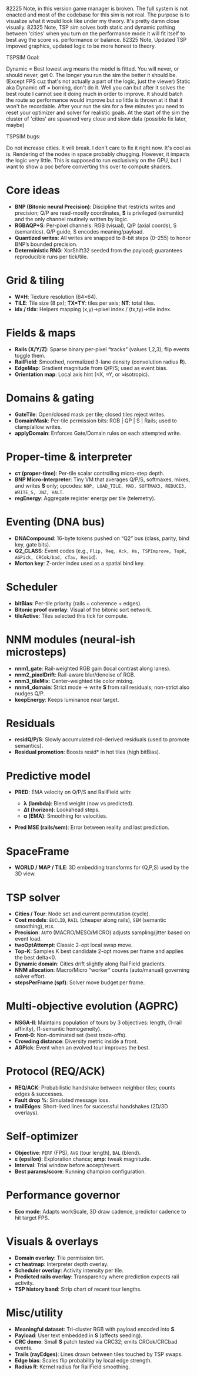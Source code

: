 82225 Note, in this version game manager is broken. The full system is not enacted and most of the codebase for this sim is not real. The purpose is to visualize what it would look like under my theory. It's pretty damn close visually. 
82325 Note, TSP sim solves both static and dynamic pathing between 'cities' when you turn on the performance mode it will fit itself to best avg the score vs. performance or balance. 
82325 Note, Updated TSP impoved graphics, updated logic to be more honest to theory. 


TSPSIM Goal:

Dynamic = Best lowest avg means the model is fitted. You will never, or should never, get 0. The longer you run the sim the better it should be. (Except FPS cuz that's not actually a part of the logic, just the viewer)
Static aka Dynamic off = borning, don't do it. Well you can but after it solves the best route I cannot see it doing much in order to improve. It should batch the route so performance would improve but so little is thrown at it that it won't be recordable.
After your run the sim for a few minutes you need to reset your optimizer and solver for realistic goals. At the start of the sim the cluster of 'cities' are spawned very close and skew data (possible fix later, maybe)


TSPSIM bugs:

Do not increase cities. It will break. I don't care to fix it right now. It's cool as is. 
Rendering of the nodes in space probably chugging. However, it impacts the logic very little. 
This is supposed to run exclusively on the GPU, but I want to show a poc before converting this over to compute shaders. 




# Core ideas

* **BNP (Bitonic neural Precision)**: Discipline that restricts writes and precision; Q/P are read-mostly coordinates, **S** is privileged (semantic) and the only channel routinely written by logic.
* **RGBAQP+S**: Per-pixel channels: RGB (visual), Q/P (axial coords), S (semantics). Q/P guide, S encodes meaning/payload.
* **Quantized writes**: All writes are snapped to 8-bit steps (0–255) to honor BNP’s bounded precision.
* **Deterministic RNG**: XorShift32 seeded from the payload; guarantees reproducible runs per tick/tile.

# Grid & tiling

* **W×H**: Texture resolution (64×64).
* **TILE**: Tile size (8 px); **TX×TY**: tiles per axis; **NT**: total tiles.
* **idx / tIdx**: Helpers mapping (x,y)→pixel index / (tx,ty)→tile index.

# Fields & maps

* **Rails (X/Y/Z)**: Sparse binary per-pixel “tracks” (values 1,2,3); flip events toggle them.
* **RailField**: Smoothed, normalized 3-lane density (convolution radius **R**).
* **EdgeMap**: Gradient magnitude from Q/P/S; used as event bias.
* **Orientation map**: Local axis hint (≈X, ≈Y, or ≈isotropic).

# Domains & gating

* **GateTile**: Open/closed mask per tile; closed tiles reject writes.
* **DomainMask**: Per-tile permission bits: RGB | QP | S | Rails; used to clamp/allow writes.
* **applyDomain**: Enforces Gate/Domain rules on each attempted write.

# Proper-time & interpreter

* **cτ (proper-time)**: Per-tile scalar controlling micro-step depth.
* **BNP Micro-Interpreter**: Tiny VM that averages Q/P/S, softmaxes, mixes, and writes **S** only; opcodes: `NOP, LOAD_TILE, MAD, SOFTMAX3, REDUCE3, WRITE_S, JNZ, HALT`.
* **regEnergy**: Aggregate register energy per tile (telemetry).

# Eventing (DNA bus)

* **DNACompound**: 16-byte tokens pushed on “Q2” bus (class, parity, bind key, gate bits).
* **Q2\_CLASS**: Event codes (e.g., `Flip, Req, Ack, Hs, TSPImprove, TopK, AGPick, CRCok/bad, cTau, Resid`).
* **Morton key**: Z-order index used as a spatial bind key.

# Scheduler

* **bitBias**: Per-tile priority (rails + coherence + edges).
* **Bitonic proof overlay**: Visual of the bitonic sort network.
* **tileActive**: Tiles selected this tick for compute.

# NNM modules (neural-ish microsteps)

* **nnm1\_gate**: Rail-weighted RGB gain (local contrast along lanes).
* **nnm2\_pixelDrift**: Rail-aware blur/denoise of RGB.
* **nnm3\_tileMix**: Center-weighted tile color mixing.
* **nnm4\_domain**: Strict mode → write **S** from rail residuals; non-strict also nudges Q/P.
* **keepEnergy**: Keeps luminance near target.

# Residuals

* **residQ/P/S**: Slowly accumulated rail-derived residuals (used to promote semantics).
* **Residual promotion**: Boosts resid\* in hot tiles (high bitBias).

# Predictive model

* **PRED**: EMA velocity on Q/P/S and RailField with:

  * **λ (lambda)**: Blend weight (now vs predicted).
  * **Δt (horizon)**: Lookahead steps.
  * **α (EMA)**: Smoothing for velocities.
* **Pred MSE (rails/sem)**: Error between reality and last prediction.

# SpaceFrame

* **WORLD / MAP / TILE**: 3D embedding transforms for (Q,P,S) used by the 3D view.

# TSP solver

* **Cities / Tour**: Node set and current permutation (cycle).
* **Cost models**: `EUCLID`, `RAIL` (cheaper along rails), `SEM` (semantic smoothing), `MIX`.
* **Precision**: `AUTO` (MACRO/MESO/MICRO) adjusts sampling/jitter based on event load.
* **twoOptAttempt**: Classic 2-opt local swap move.
* **Top-K**: Samples K best candidate 2-opt moves per frame and applies the best delta<0.
* **Dynamic domain**: Cities drift slightly along RailField gradients.
* **NNM allocation**: Macro/Micro “worker” counts (auto/manual) governing solver effort.
* **stepsPerFrame (spf)**: Solver move budget per frame.

# Multi-objective evolution (AGPRC)

* **NSGA-II**: Maintains population of tours by 3 objectives: length, (1-rail affinity), (1-semantic homogeneity).
* **Front-0**: Non-dominated set (best trade-offs).
* **Crowding distance**: Diversity metric inside a front.
* **AGPick**: Event when an evolved tour improves the best.

# Protocol (REQ/ACK)

* **REQ/ACK**: Probabilistic handshake between neighbor tiles; counts edges & successes.
* **Fault drop %**: Simulated message loss.
* **trailEdges**: Short-lived lines for successful handshakes (2D/3D overlays).

# Self-optimizer

* **Objective**: `PERF` (FPS), `AVG` (tour length), `BAL` (blend).
* **ε (epsilon)**: Exploration chance; **amp**: tweak magnitude.
* **Interval**: Trial window before accept/revert.
* **Best params/score**: Running champion configuration.

# Performance governor

* **Eco mode**: Adapts workScale, 3D draw cadence, predictor cadence to hit target FPS.

# Visuals & overlays

* **Domain overlay**: Tile permission tint.
* **cτ heatmap**: Interpreter depth overlay.
* **Scheduler overlay**: Activity intensity per tile.
* **Predicted rails overlay**: Transparency where prediction expects rail activity.
* **TSP history band**: Strip chart of recent tour lengths.

# Misc/utility

* **Meaningful dataset**: Tri-cluster RGB with payload encoded into **S**.
* **Payload**: User text embedded in **S** (affects seeding).
* **CRC demo**: Small **S** patch tested via CRC32; emits CRCok/CRCbad events.
* **Trails (rayEdges)**: Lines drawn between tiles touched by TSP swaps.
* **Edge bias**: Scales flip probability by local edge strength.
* **Radius R**: Kernel radius for RailField smoothing.

